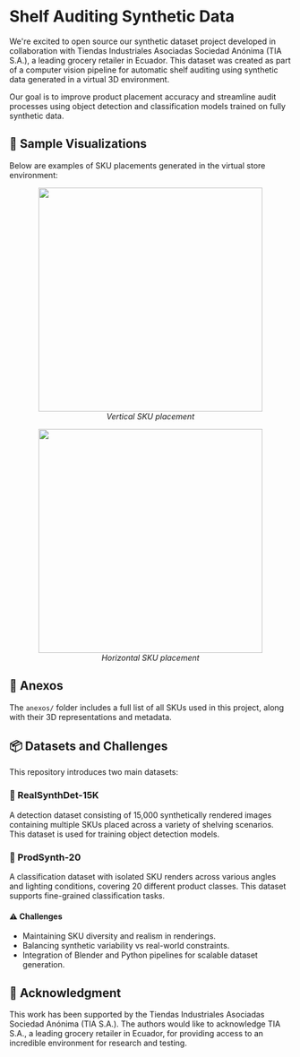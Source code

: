 # Shelf Auditing Synthetic Data

We're excited to open source our synthetic dataset project developed in collaboration with Tiendas Industriales Asociadas Sociedad Anónima (TIA S.A.), a leading grocery retailer in Ecuador. This dataset was created as part of a computer vision pipeline for automatic shelf auditing using synthetic data generated in a virtual 3D environment.

Our goal is to improve product placement accuracy and streamline audit processes using object detection and classification models trained on fully synthetic data.

## 📸 Sample Visualizations

Below are examples of SKU placements generated in the virtual store environment:

<p align="center">
  <img src="sample/colocacion_sku.png" width="400"/>
  <br><em>Vertical SKU placement</em>
</p>

<p align="center">
  <img src="sample/colocacion_sku_hz.png" width="400"/>
  <br><em>Horizontal SKU placement</em>
</p>

## 📁 Anexos

The `anexos/` folder includes a full list of all SKUs used in this project, along with their 3D representations and metadata.

## 📦 Datasets and Challenges

This repository introduces two main datasets:

### 🔹 RealSynthDet-15K

A detection dataset consisting of 15,000 synthetically rendered images containing multiple SKUs placed across a variety of shelving scenarios. This dataset is used for training object detection models.

### 🔹 ProdSynth-20

A classification dataset with isolated SKU renders across various angles and lighting conditions, covering 20 different product classes. This dataset supports fine-grained classification tasks.

#### ⚠️ Challenges

- Maintaining SKU diversity and realism in renderings.
- Balancing synthetic variability vs real-world constraints.
- Integration of Blender and Python pipelines for scalable dataset generation.

## 🙏 Acknowledgment

This work has been supported by the Tiendas Industriales Asociadas Sociedad Anónima (TIA S.A.). The authors would like to acknowledge TIA S.A., a leading grocery retailer in Ecuador, for providing access to an incredible environment for research and testing.
